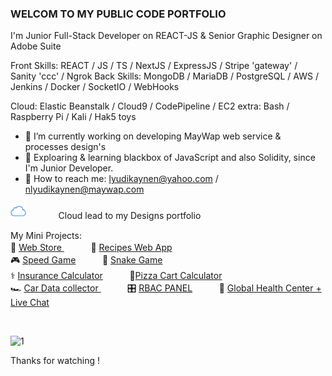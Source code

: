 ###  WELCOM TO MY PUBLIC CODE PORTFOLIO

I'm Junior Full-Stack Developer on REACT-JS  & Senior Graphic Designer on Adobe Suite 

Front Skills: REACT / JS / TS / NextJS / ExpressJS / Stripe 'gateway' / Sanity 'ccc' / Ngrok 
Back Skills:  MongoDB / MariaDB / PostgreSQL / AWS / Jenkins / Docker / SocketIO / WebHooks

Cloud: Elastic Beanstalk / Cloud9 / CodePipeline / EC2
extra:  Bash / Raspberry Pi / Kali / Hak5 toys 
 
- 🔋 I’m currently working on developing MayWap web service & processes design's 
- 🔭 Exploaring & learning blackbox of JavaScript and also Solidity, since I'm Junior Developer.   
- 🪪 How to reach me: lyudikaynen@yahoo.com  /  nlyudikaynen@maywap.com

[<img src='/iCloud.png' alt='website' top='5' height='25'>](https://theytheycallcall.tumblr.com/)ㅤㅤㅤㅤCloud lead to my Designs portfolio 

My Mini Projects: 
<br>
🧦 [Web Store ](https://main.d1h47rhwuovl0u.amplifyapp.com) ㅤㅤㅤ 🍣 [Recipes Web App ](https://recipes-web-app-ten.vercel.app/)
<br>
🎮 [Speed Game](https://public.bc.fi/s2200198/speedGame/)ㅤㅤㅤ 🐍 [Snake Game](https://public.bc.fi/s2200198/snake/) 
<br>
⚕️ [Insurance Calculator](https://public.bc.fi/s2200198/Insurance/)ㅤㅤㅤ 🍕[Pizza Cart Calculator](https://public.bc.fi/s2200198/pizza2/pizza.html)
<br>
🏎️ [Car Data collector ](https://public.bc.fi/s2200198/carDb/)ㅤㅤㅤ 🎛️ [RBAC PANEL](https://github.com/ttcchub/RBAC---panel/tree/main/RBAC)ㅤㅤㅤ 🩻 [Global Health Center + Live Chat](https://github.com/ttcchub/health--recontr)

<br>


![1](https://user-images.githubusercontent.com/79540594/214652998-066f2341-5b57-46b4-ad52-4c810717510a.jpg)

Thanks for watching !
